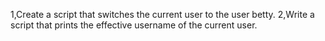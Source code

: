 1,Create a script that switches the current user to the user betty.
2,Write a script that prints the effective username of the current user.
